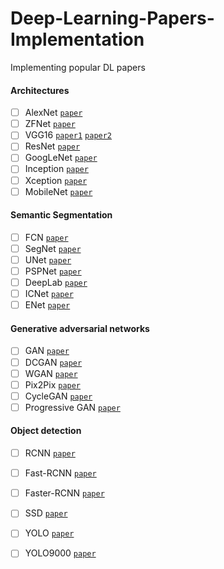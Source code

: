 # Deep-Learning-Papers-Implementation
Implementing popular DL papers


#### Architectures

- [ ] AlexNet [`paper`](https://papers.nips.cc/paper/4824-imagenet-classification-with-deep-convolutional-neural-networks)
- [ ] ZFNet [`paper`](https://arxiv.org/abs/1311.2901)
- [ ] VGG16 [`paper1`](https://arxiv.org/abs/1505.06798) [`paper2`](https://arxiv.org/pdf/1409.1556.pdf)
- [ ] ResNet [`paper`](https://arxiv.org/abs/1704.06904)
- [ ] GoogLeNet [`paper`](https://arxiv.org/abs/1409.4842)
- [ ] Inception [`paper`](https://arxiv.org/abs/1512.00567)
- [ ] Xception [`paper`](https://arxiv.org/abs/1610.02357)
- [ ] MobileNet [`paper`](https://arxiv.org/abs/1704.04861)

#### Semantic Segmentation

- [ ] FCN [`paper`](https://arxiv.org/abs/1411.4038)
- [ ] SegNet [`paper`](https://arxiv.org/abs/1511.00561)
- [ ] UNet [`paper`](https://arxiv.org/abs/1505.04597)
- [ ] PSPNet [`paper`](https://arxiv.org/abs/1612.01105)
- [ ] DeepLab [`paper`](https://arxiv.org/abs/1606.00915)
- [ ] ICNet [`paper`](https://arxiv.org/abs/1704.08545)
- [ ] ENet [`paper`](https://arxiv.org/abs/1606.02147)

#### Generative adversarial networks

- [ ] GAN [`paper`](https://arxiv.org/abs/1406.2661)
- [ ] DCGAN [`paper`](https://arxiv.org/abs/1511.06434)
- [ ] WGAN [`paper`](https://arxiv.org/abs/1701.07875)
- [ ] Pix2Pix [`paper`](https://arxiv.org/abs/1611.07004)
- [ ] CycleGAN [`paper`](https://arxiv.org/abs/1703.10593)
- [ ] Progressive GAN [`paper`](#)

#### Object detection

- [ ] RCNN [`paper`](https://arxiv.org/abs/1311.2524)
- [ ] Fast-RCNN [`paper`](https://arxiv.org/abs/1504.08083)
- [ ] Faster-RCNN [`paper`](https://arxiv.org/abs/1506.01497)
- [ ] SSD [`paper`](https://arxiv.org/abs/1512.02325)
- [ ] YOLO [`paper`](https://arxiv.org/abs/1506.02640)
- [ ] YOLO9000 [`paper`](https://arxiv.org/abs/1612.08242)


